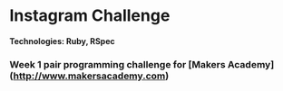 # Instagram Challenge
#### Technologies: Ruby, RSpec
### Week 1 pair programming challenge for [Makers Academy] (http://www.makersacademy.com)
